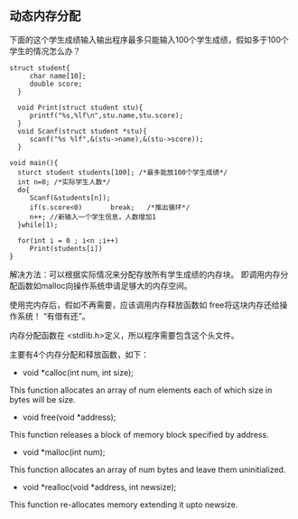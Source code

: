 ## 动态内存分配

下面的这个学生成绩输入输出程序最多只能输入100个学生成绩，假如多于100个学生的情况怎么办？
```
struct student{
     char name[10];
     double score;
  }
  
  void Print(struct student stu){
     printf("%s,%lf\n",stu.name,stu.score);     
  }
  void Scanf(struct student *stu){
     scanf("%s %lf",&(stu->name),&(stu->score));    
  }

void main(){
  sturct student students[100]; /*最多能放100个学生成绩*/
  int n=0; /*实际学生人数*/  
  do{
     Scanf(&students[n]);
     if(s.score<0)       break;   /*推出循环*/
     n++; //新输入一个学生信息，人数增加1 
  }while(1);
  
  for(int i = 0 ; i<n ;i++)
     Print(students[i])
}
```

解决方法：可以根据实际情况来分配存放所有学生成绩的内存块。 即调用内存分配函数如malloc向操作系统申请足够大的内存空间。

使用完内存后，假如不再需要，应该调用内存释放函数如 free将这块内存还给操作系统！ “有借有还”。

内存分配函数在 <stdlib.h>定义，所以程序需要包含这个头文件。

主要有4个内存分配和释放函数，如下：

* void *calloc(int num, int size);

This function allocates an array of num elements each of which size in bytes will be size.

* void free(void *address);

This function releases a block of memory block specified by address.

* void *malloc(int num);

This function allocates an array of num bytes and leave them uninitialized.

* void *realloc(void *address, int newsize);

This function re-allocates memory extending it upto newsize.

```
